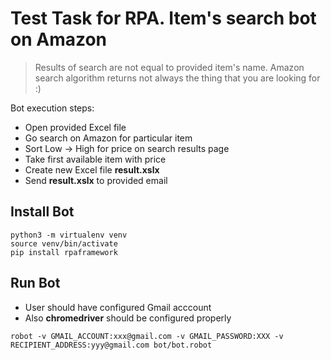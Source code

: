 # Test Task for RPA. Item's search bot on Amazon

> Results of search are not equal to provided item's name. Amazon search algorithm returns not always the thing that you are looking for :)

Bot execution steps:
- Open provided Excel file
- Go search on Amazon for particular item
- Sort Low -> High for price on search results page
- Take first available item with price
- Create new Excel file **result.xslx**
- Send **result.xslx** to provided email

## Install Bot

```
python3 -m virtualenv venv
source venv/bin/activate
pip install rpaframework
```

## Run Bot

- User should have configured Gmail acccount
- Also **chromedriver** should be configured properly

`robot -v GMAIL_ACCOUNT:xxx@gmail.com -v GMAIL_PASSWORD:XXX -v RECIPIENT_ADDRESS:yyy@gmail.com bot/bot.robot`
